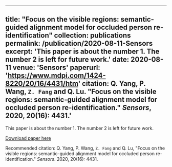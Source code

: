 
---
title: "Focus on the visible regions: semantic-guided alignment model for occluded person re-identification"
collection: publications
permalink: /publication/2020-08-11-Sensors
excerpt: 'This paper is about the number 1. The number 2 is left for future work.'
date: 2020-08-11
venue: 'Sensors'
paperurl: 'https://www.mdpi.com/1424-8220/20/16/4431/htm'
citation: Q. Yang, P. Wang, `Z. Fang` and Q. Lu. &quot;Focus on the visible regions: semantic-guided alignment model for occluded person re-identification.&quot; <i>Sensors</i>, 2020, 20(16): 4431.' 
---
This paper is about the number 1. The number 2 is left for future work.

[Download paper here](https://www.mdpi.com/1424-8220/20/16/4431/htm)

Recommended citation: Q. Yang, P. Wang, `Z. Fang` and Q. Lu, "Focus on the visible regions: semantic-guided alignment model for occluded person re-identification." <i>Sensors</i>. 2020, 20(16): 4431.
